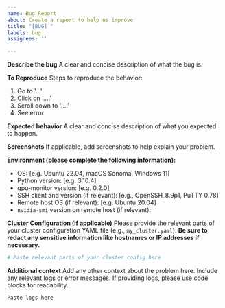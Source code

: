 ```yaml
---
name: Bug Report
about: Create a report to help us improve
title: "[BUG] "
labels: bug
assignees: ''

---
```


**Describe the bug**
A clear and concise description of what the bug is.

**To Reproduce**
Steps to reproduce the behavior:
1. Go to '...'
2. Click on '....'
3. Scroll down to '....'
4. See error

**Expected behavior**
A clear and concise description of what you expected to happen.

**Screenshots**
If applicable, add screenshots to help explain your problem.

**Environment (please complete the following information):**
 - OS: [e.g. Ubuntu 22.04, macOS Sonoma, Windows 11]
 - Python version: [e.g. 3.10.4]
 - gpu-monitor version: [e.g. 0.2.0]
 - SSH client and version (if relevant): [e.g., OpenSSH_8.9p1, PuTTY 0.78]
 - Remote host OS (if relevant): [e.g. Ubuntu 20.04]
 - `nvidia-smi` version on remote host (if relevant):

**Cluster Configuration (if applicable)**
Please provide the relevant parts of your cluster configuration YAML file (e.g., `my_cluster.yaml`). **Be sure to redact any sensitive information like hostnames or IP addresses if necessary.**
```yaml
# Paste relevant parts of your cluster config here
```

**Additional context**
Add any other context about the problem here. Include any relevant logs or error messages. If providing logs, please use code blocks for readability.

```
Paste logs here
```

